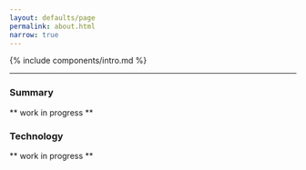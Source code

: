 ```yaml
---
layout: defaults/page
permalink: about.html
narrow: true
---
```


{% include components/intro.md %}

<hr />

### Summary

** work in progress **
### Technology

** work in progress **

